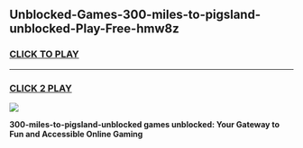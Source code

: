 
## Unblocked-Games-300-miles-to-pigsland-unblocked-Play-Free-hmw8z
<h3>
<a href="https://premium76.site?title=300-miles-to-pigsland-unblocked&ref=12A">CLICK TO PLAY</a></h3>
<hr>

<h3>
<a href="https://premium76.site?title=300-miles-to-pigsland-unblocked&ref=12A">CLICK 2 PLAY</a>
  
</h3>

<a href="https://premium76.site?title=300-miles-to-pigsland-unblocked&ref=12A"><img src="https://clearcache.store/games.png"></a>


**300-miles-to-pigsland-unblocked games unblocked: Your Gateway to Fun and Accessible Online Gaming**
